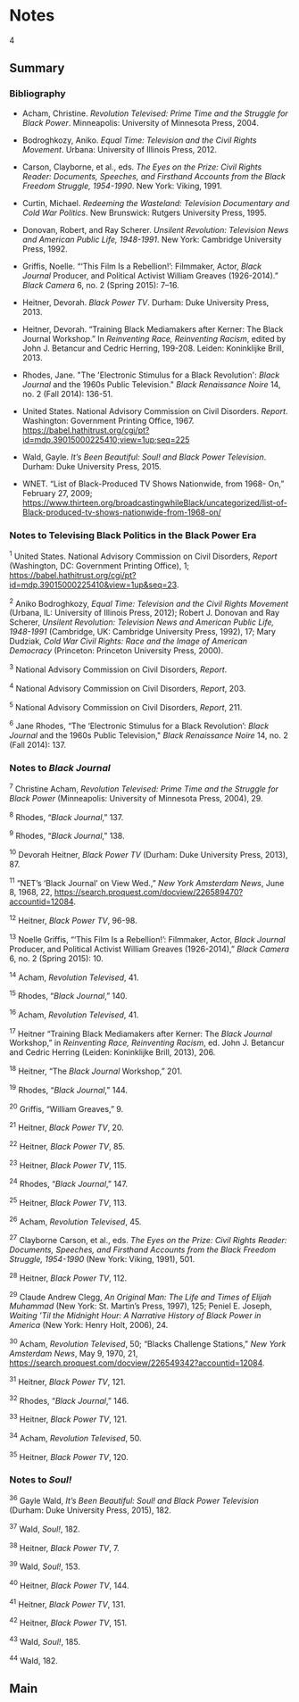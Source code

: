 # Notes

4

## Summary

### Bibliography

- Acham, Christine. *Revolution Televised: Prime Time and the Struggle for Black Power*. Minneapolis: University of Minnesota Press, 2004.

- Bodroghkozy, Aniko. *Equal Time: Television and the Civil Rights Movement*. Urbana: University of Illinois Press, 2012.

- Carson, Clayborne, et al., eds. *The Eyes on the Prize: Civil Rights Reader: Documents, Speeches, and Firsthand Accounts from the Black Freedom Struggle, 1954-1990*. New York: Viking, 1991. 

- Curtin, Michael. *Redeeming the Wasteland: Television Documentary and Cold War Politics*. New Brunswick: Rutgers University Press, 1995.

- Donovan, Robert, and Ray Scherer. *Unsilent Revolution: Television News and American Public Life, 1948-1991*. New York: Cambridge University Press, 1992.

- Griffis, Noelle. “‘This Film Is a Rebellion!’: Filmmaker, Actor, *Black Journal* Producer, and Political Activist William Greaves (1926-2014).” *Black Camera* 6, no. 2 (Spring 2015): 7–16.

- Heitner, Devorah. *Black Power TV*. Durham: Duke University Press, 2013.

- Heitner, Devorah. “Training Black Mediamakers after Kerner: The Black Journal Workshop.” In *Reinventing Race, Reinventing Racism*, edited by John J. Betancur and Cedric Herring, 199-208. Leiden: Koninklijke Brill, 2013.

- Rhodes, Jane. "The 'Electronic Stimulus for a Black Revolution': *Black Journal* and the 1960s Public Television." *Black Renaissance Noire* 14, no. 2 (Fall 2014): 136-51.

- United States. National Advisory Commission on Civil Disorders. *Report*. Washington: Government Printing Office, 1967. https://babel.hathitrust.org/cgi/pt?id=mdp.39015000225410;view=1up;seq=225

- Wald, Gayle. *It’s Been Beautiful: Soul! and Black Power Television*. Durham: Duke University Press, 2015.

- WNET. “List of Black-Produced TV Shows Nationwide, from 1968- On,” February 27, 2009; https://www.thirteen.org/broadcastingwhileBlack/uncategorized/list-of-Black-produced-tv-shows-nationwide-from-1968-on/


### Notes to Televising Black Politics in the Black Power Era

<a name="1"></a><sup>1</sup> United States. National Advisory Commission on Civil Disorders, *Report* (Washington, DC: Government Printing Office), 1; https://babel.hathitrust.org/cgi/pt?id=mdp.39015000225410&view=1up&seq=23. 

<a name="2"></a><sup>2</sup> Aniko Bodroghkozy, *Equal Time: Television and the Civil Rights Movement* (Urbana, IL: University of Illinois Press, 2012); Robert J. Donovan and Ray Scherer, *Unsilent Revolution: Television News and American Public Life, 1948-1991* (Cambridge, UK: Cambridge University Press, 1992), 17; Mary Dudziak, *Cold War Civil Rights: Race and the Image of American Democracy* (Princeton: Princeton University Press, 2000).

<a name ="3"></a><sup>3</sup> National Advisory Commission on Civil Disorders, *Report*.

<a name="4"></a><sup>4</sup> National Advisory Commission on Civil Disorders, *Report*, 203.

<a name="5"></a><sup>5</sup> National Advisory Commission on Civil Disorders, *Report*, 211.

<a name="6"></a><sup>6</sup> Jane Rhodes, “The ‘Electronic Stimulus for a Black Revolution’: *Black Journal* and the 1960s Public Television," *Black Renaissance Noire* 14, no. 2 (Fall 2014): 137.

### Notes to *Black Journal*

<a name="7"></a><sup>7</sup> Christine Acham, *Revolution Televised: Prime Time and the Struggle for Black Power* (Minneapolis: University of Minnesota Press, 2004), 29.

<a name="8"></a><sup>8</sup> Rhodes, “*Black Journal*,” 137.

<a name="9"></a><sup>9</sup> Rhodes, “*Black Journal*,” 138.

<a name="10"></a><sup>10</sup> Devorah Heitner, *Black Power TV* (Durham: Duke University Press, 2013), 87.

<a name="11"></a><sup>11</sup> “NET’s ‘Black Journal’ on View Wed.,” *New York Amsterdam News*, June 8, 1968, 22, https://search.proquest.com/docview/226589470?accountid=12084. 

<a name="12"></a><sup>12</sup> Heitner, *Black Power TV*, 96-98.

<a name="13"></a><sup>13</sup> Noelle Griffis, “‘This Film Is a Rebellion!’: Filmmaker, Actor, *Black Journal* Producer, and Political Activist William Greaves (1926-2014),” *Black Camera* 6, no. 2 (Spring 2015): 10.

<a name="14"></a><sup>14</sup> Acham, *Revolution Televised*, 41.

<a name="15"></a><sup>15</sup> Rhodes, “*Black Journal*,” 140.

<a name="16"></a><sup>16</sup> Acham, *Revolution Televised*, 41.

<a name="17"></a><sup>17</sup> Heitner “Training Black Mediamakers after Kerner: The *Black Journal* Workshop,” in *Reinventing Race, Reinventing Racism*, ed. John J. Betancur and Cedric Herring (Leiden: Koninklijke Brill, 2013), 206.

<a name="18"></a><sup>18</sup> Heitner, “The *Black Journal* Workshop,” 201.

<a name="19"></a><sup>19</sup> Rhodes, “*Black Journal*,” 144.

<a name="20"></a><sup>20</sup> Griffis, “William Greaves,” 9.

<a name="21"></a><sup>21</sup> Heitner, *Black Power TV*, 20.

<a name="22"></a><sup>22</sup> Heitner, *Black Power TV*, 85.

<a name="23"></a><sup>23</sup> Heitner, *Black Power TV*, 115.

<a name="24"></a><sup>24</sup> Rhodes, “*Black Journal*,” 147.

<a name="25"></a><sup>25</sup> Heitner, *Black Power TV*, 113.

<a name="26"></a><sup>26</sup> Acham, *Revolution Televised*, 45.

<a name="27"></a><sup>27</sup> Clayborne Carson, et al., eds. *The Eyes on the Prize: Civil Rights Reader: Documents, Speeches, and Firsthand Accounts from the Black Freedom Struggle, 1954-1990* (New York: Viking, 1991), 501.

<a name="28"></a><sup>28</sup> Heitner, *Black Power TV*, 112.

<a name="29"></a><sup>29</sup> Claude Andrew Clegg, *An Original Man: The Life and Times of Elijah Muhammad* (New York: St. Martin’s Press, 1997), 125; Peniel E. Joseph, *Waiting ’Til the Midnight Hour: A Narrative History of Black Power in America* (New York: Henry Holt, 2006), 24.

<a name="30"></a><sup>30</sup> Acham, *Revolution Televised*, 50; “Blacks Challenge Stations,” *New York Amsterdam News*, May 9, 1970, 21, https://search.proquest.com/docview/226549342?accountid=12084.

<a name="31"></a><sup>31</sup> Heitner, *Black Power TV*, 121.

<a name="32"></a><sup>32</sup> Rhodes, “*Black Journal*,” 146.

<a name="33"></a><sup>33</sup> Heitner, *Black Power TV*, 121.

<a name="34"></a><sup>34</sup> Acham, *Revolution Televised*, 50.

<a name="35"></a><sup>35</sup> Heitner, *Black Power TV*, 120.

### Notes to *Soul!*

<a name="36"></a><sup>36</sup> Gayle Wald, *It’s Been Beautiful: Soul! and Black Power Television* (Durham: Duke University Press, 2015), 182.

<a name="37"></a><sup>37</sup> Wald, *Soul!*, 182.

<a name="38"></a><sup>38</sup> Heitner, *Black Power TV*, 7.

<a name="39"></a><sup>39</sup> Wald, *Soul!*, 153.

<a name="40"></a><sup>40</sup> Heitner, *Black Power TV*, 144.

<a name="41"></a><sup>41</sup> Heitner, *Black Power TV*, 131.

<a name="42"></a><sup>42</sup> Heitner, *Black Power TV*, 151.

<a name="43"></a><sup>43</sup> Wald, *Soul!*, 185.

<a name="44"></a><sup>44</sup> Wald, 182.

## Main

